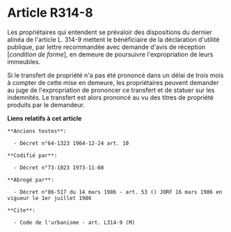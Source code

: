# Article R314-8

Les propriétaires qui entendent se prévaloir des dispositions du dernier alinéa de l'article L. 314-9 mettent le bénéficiaire
de la déclaration d'utilité publique, par lettre recommandée avec demande d'avis de réception [*condition de forme*], en
demeure de poursuivre l'expropriation de leurs immeubles.

Si le transfert de propriété n'a pas été prononcé dans un délai de trois mois à compter de cette mise en demeure, les
propriétaires peuvent demander au juge de l'expropriation de prononcer ce transfert et de statuer sur les indemnités. Le
transfert est alors prononcé au vu des titres de propriété produits par le demandeur.

**Liens relatifs à cet article**

	**Anciens textes**:

	  - Décret n°64-1323 1964-12-24 art. 10

	**Codifié par**:

	  - Décret n°73-1023 1973-11-08

	**Abrogé par**:

	  - Décret n°86-517 du 14 mars 1986 - art. 53 () JORF 16 mars 1986 en vigueur le 1er juillet 1986

	**Cite**:

	  - Code de l'urbanisme - art. L314-9 (M)
